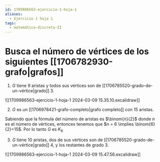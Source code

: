 ```yaml
---
id: 1709986563-ejercicio-1-hoja-1
aliases:
  - Ejercicio 1 hoja 1
tags:
  - matemática-discreta-II
---
```


# Busca el número de vértices de los siguientes [[1706782930-grafo|grafos]]

1. $G$ tiene 9 aristas y todos sus vértices son de [[1706785520-grado-de-un-vértice|grado]] 3.

![[1709986563-ejercicio-1-hoja-1 2024-03-09 15.35.10.excalidraw]]

2. $G$ es un [[1706978421-grafo-completo|grafo completo]] con 15 aristas.

Sabiendo que la fórmula del número de aristas es $\binom{n}{2}$ donde $n$ es el número de vértices, entonces tenemos que $n = 6 \implies \binom{6}{2}=15$. Por lo tanto $G$ es $K_6$

3. $G$ tiene 10 aristas, dos de sus vértices son de [[1706785520-grado-de-un-vértice|grado]] 4, y los restantes de grado 3.

![[1709986563-ejercicio-1-hoja-1 2024-03-09 15.47.56.excalidraw]]